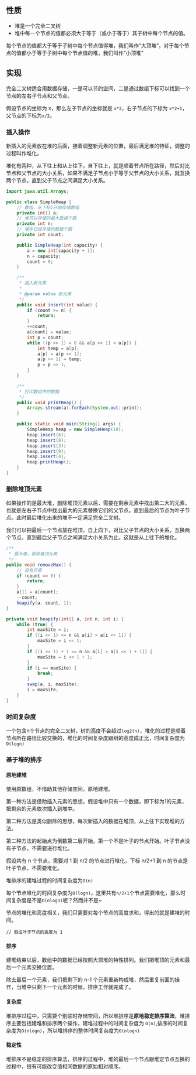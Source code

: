 ## 性质

- 堆是一个完全二叉树
- 堆中每一个节点的值都必须大于等于（或小于等于）其子树中每个节点的值。

每个节点的值都大于等于子树中每个节点值得堆，我们叫作“大顶堆”，对于每个节点的值都小于等于子树中每个节点值的堆，我们叫作“小顶堆”

## 实现

完全二叉树适合用数据存储，一是可以节约空间，二是通过数组下标可以找到一个节点的左右子节点和父节点。

假设节点的坐标为 x，那么左子节点的坐标就是 `x*2`，右子节点的下标为 `x*2+1`，父节点的下标为`x/2`。

### 插入操作

新插入的元素放在堆的后面，接着调整新元素的位置，最后满足堆的特征，调整的过程叫作堆化。

堆化有两种，从下往上和从上往下。自下往上，就是顺着节点所在路径，然后对比节点和父节点的大小关系，如果不满足子节点小于等于父节点的大小关系，就互换两个节点。直到父子节点之间满足大小关系。

```java
import java.util.Arrays;

public class SimpleHeap {
    // 数组，从下标1开始存储数组
    private int[] a;
    // 堆可以存储的最大数据个数
    private int n;
    // 堆中已经存储的数据个数
    private int count;

    public SimpleHeap(int capacity) {
        a = new int[capacity + 1];
        n = capacity;
        count = 0;
    }

    /**
     * 插入新元素
     * 
     * @param value 新元素
     */
    public void insert(int value) {
        if (count >= n) {
            return;
        }
        ++count;
        a[count] = value;
        int p = count;
        while ((p >> 1) > 0 && a[p >> 1] < a[p]) {
            int temp = a[p];
            a[p] = a[p >> 1];
            a[p >> 1] = temp;
            p = p >> 1;
        }
    }

    /**
     * 打印数组中的数据
     */
    public void printHeap() {
        Arrays.stream(a).forEach(System.out::print);
    }

    public static void main(String[] args) {
        SimpleHeap heap = new SimpleHeap(10);
        heap.insert(6);
        heap.insert(8);
        heap.insert(3);
        heap.insert(9);
        heap.insert(4);
        heap.printHeap();
    }
}
```

### 删除堆顶元素

如果操作的是最大堆，删除堆顶元素以后，需要在剩余元素中找出第二大的元素，也就是左右子节点中找出最大的元素替换它们的父节点。直到最后的节点为叶子节点。此时最后堆化出来的堆不一定满足完全二叉树。

我们可以把最后一个节点放在堆顶，自上向下，对比父子节点的大小关系，互换两个节点。直到最后父子节点之间满足大小关系为止。这就是从上往下的堆化。

```java
/**
 * 最大堆，移除堆顶元素
 */
public void removeMax() {
    // 没有元素
    if (count == 0) {
        return;
    }
    a[1] = a[count];
    --count;
    heapify(a, count, 1);
}

private void heapify(int[] a, int n, int i) {
    while (true) {
        int maxSite = i;
        if ((i << 1) <= n && a[i] > a[i << 1]) {
            maxSite = i << 1;
        }
        if ((i << 1) + 1 <= n && a[i] > a[i << 1 + 1]) {
            maxSite = i << 1 + 1;
        }
        if (i == maxSite) {
            break;
        }
        swap(a, i, maxSite);
        i = maxSite;
    }
}
```

### 时间复杂度

一个包含n个节点的完全二叉树，树的高度不会超过`log2(n)`，堆化的过程是顺着节点所在路径比较交换的，堆化的时间复杂度跟树的高度成正比，时间复杂度为`O(logn)`

### 基于堆的排序

#### 原地建堆

使用原数组，不借助其他存储空间，原地建堆。

第一种方法是借助插入元素的思想，假设堆中只有一个数据，即下标为1的元素，把剩余的元素依次插入到堆中。

第二种方法是类似删除的思想，每次新插入的数据在堆顶，从上往下实现堆的方法。

第二种方法的起始点为倒数第二层开始，第一个不是叶子的节点开始。叶子节点没有子节点，不需要进行堆化。

假设共有 n 个节点，需要对 1 到 n/2 的节点进行堆化，下标 n/2+1 到 n 的节点是叶子节点，不需要堆化。

堆排序的建堆过程的时间复杂度为`O(n)`

每个节点堆化的时间复杂度为`O(logn)`，这里共有`n/2+1`个节点需要堆化，那么时间复杂度是不是`O(nlogn)`呢？然而并不是~

节点的堆化和高度相关，我们只需要对每个节点的高度求和，得出的就是建堆的时间。

```
// 假设叶子节点的高度为 1
```

#### 排序

建堆结束以后，数组中的数据已经按照大顶堆的特性排列。我们把堆顶的元素和最后一个元素交换位置。

除去最后一个元素，我们把剩下的 n-1 个元素重新构成堆，然后重复前面的操作，当堆中只剩下一个元素的时候，排序工作就完成了。

#### 复杂度

堆排序过程中，只需要个别临时存储空间，所以堆排序是**原地稳定排序算法**，堆排序主要包括建堆和排序两个操作，建堆过程中的时间复杂度为 `O(n)`,排序的时间复杂度为`O(nlogn)`，所以堆排序的整体时间复杂度为`O(nlogn)`

#### 稳定性

堆排序不是稳定的排序算法，排序的过程中，堆的最后一个节点跟堆定节点互换的过程中，很有可能改变值相同数据的原始相对顺序。
